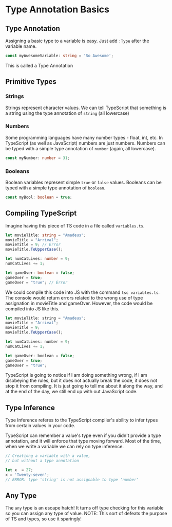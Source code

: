 # Type Annotation Basics

## Type Annotation

Assigning a basic type to a variable is easy. Just add `:Type` after the variable name.
~~~ts
const myAwesomeVariable: string = 'So Awesome';
~~~
This is called a Type Annotation

## Primitive Types

### Strings
Strings represent character values. We can tell TypeScript that something is a string using the type annotation of `string` (all lowercase)

### Numbers
Some programming languages have many number types - float, int, etc. In TypeScript (as well as JavaScript) numbers are just numbers. 
Numbers can be typed with a simple type annotation of `number` (again, all lowercase).
~~~ts
const myNumber: number = 31;
~~~

### Booleans
Boolean variables represent simple `true` or `false` values. Booleans can be typed with a simple type annotation of `boolean`.

~~~ts
const myBool: boolean = true;
~~~

## Compiling TypeScript
Imagine having this piece of TS code in a file called `variables.ts`.
~~~ts
let movieTitle: string = "Amadeus";
movieTitle = "Arrival";
movieTitle = 9; // Error
movieTitle.ToUpperCase();

let numCatLives: number = 9;
numCatLives += 1;

let gameOver: boolean = false;
gameOver = true;
gameOver = "true"; // Error

~~~

We could compile this code into JS with the command `tsc variables.ts`. The console would return errors related to the wrong use of type assignation in movieTitle and gameOver. However, the code would be compiled into JS like this.
~~~js
let movieTitle: string = "Amadeus";
movieTitle = "Arrival";
movieTitle = 9;
movieTitle.ToUpperCase();

let numCatLives: number = 9;
numCatLives += 1;

let gameOver: boolean = false;
gameOver = true;
gameOver = "true";
~~~

TypeScript is going to notice if I am doing something wrong, if I am disobeying the rules, but it does not actually break the code, it does not stop it from compiling. It is just going to tell me about it along the way, and at the end of the day, we still end up with out JavaScript code.

## Type Inference
Type Inference referes to the TypeScript compiler's ability to infer types from certain values in your code.

TypeScript can remember a value's type even if you didn't provide a type annotation, and it will enforce that type moving forward. Most of the time, when we write a variable we can rely on type inference.

~~~ts
// Creationg a variable with a value, 
// but without a type annotation

let x  = 27;
x = 'Twenty-seven';
// ERROR: type 'string' is not assignable to type 'number'
~~~

## Any Type
The `any` type is an escape hatch! It turns off type checking for this variable so you can assign any type of value.
NOTE: This sort of defeats the purpose of TS and types, so use it sparingly!